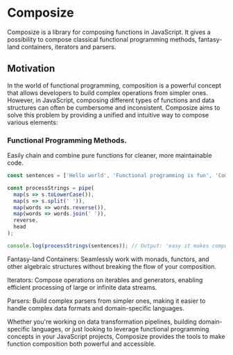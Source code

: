 # Composize

Composize is a library for composing functions in JavaScript. It gives a possibility to compose classical functional programming methods, fantasy-land containers, iterators and parsers.

## Motivation

In the world of functional programming, composition is a powerful concept that allows developers to build complex operations from simpler ones. However, in JavaScript, composing different types of functions and data structures can often be cumbersome and inconsistent.
Composize aims to solve this problem by providing a unified and intuitive way to compose various elements:

### Functional Programming Methods.

Easily chain and combine pure functions for cleaner, more maintainable code.

```js
const sentences = ['Hello world', 'Functional programming is fun', 'Composize makes it easy'];

const processStrings = pipe(
  map(s => s.toLowerCase()),
  map(s => s.split(' ')),
  map(words => words.reverse()),
  map(words => words.join(' ')),
  reverse,
  head
);

console.log(processStrings(sentences)); // Output: 'easy it makes composize'
```

Fantasy-land Containers: Seamlessly work with monads, functors, and other algebraic structures without breaking the flow of your composition.


Iterators: Compose operations on iterables and generators, enabling efficient processing of large or infinite data streams.


Parsers: Build complex parsers from simpler ones, making it easier to handle complex data formats and domain-specific languages.



Whether you're working on data transformation pipelines, building domain-specific languages, or just looking to leverage functional programming concepts in your JavaScript projects, Composize provides the tools to make function composition both powerful and accessible.


